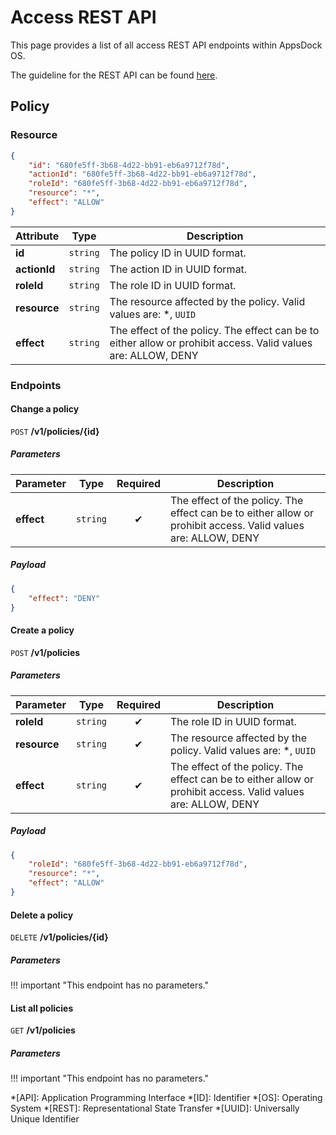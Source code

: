 # Access REST API

This page provides a list of all access REST API endpoints within AppsDock OS.

The guideline for the REST API can be found [here](../../../gettingstarted/guidelines/rest-api).

## Policy

### Resource

~~~json
{
    "id": "680fe5ff-3b68-4d22-bb91-eb6a9712f78d",
    "actionId": "680fe5ff-3b68-4d22-bb91-eb6a9712f78d",
    "roleId": "680fe5ff-3b68-4d22-bb91-eb6a9712f78d",
    "resource": "*",
    "effect": "ALLOW"
}
~~~

| Attribute | Type | Description
| --------- | ---- | -----------
| **id** | `string` | The policy ID in UUID format.
| **actionId** | `string` | The action ID in UUID format.
| **roleId** | `string` | The role ID in UUID format.
| **resource** | `string` | The resource affected by the policy. Valid values are: *, `UUID`
| **effect** | `string` | The effect of the policy. The effect can be to either allow or prohibit access. Valid values are: ALLOW, DENY

### Endpoints

#### Change a policy

`POST` **/v1/policies/{id}**

##### Parameters

| Parameter | Type | Required | Description
| --------- | ---- | :------: | -----------
| **effect** | `string` | ✔ | The effect of the policy. The effect can be to either allow or prohibit access. Valid values are: ALLOW, DENY

##### Payload

~~~json
{
    "effect": "DENY"
}
~~~

#### Create a policy

`POST` **/v1/policies**

##### Parameters

| Parameter | Type | Required | Description
| --------- | ---- | :------: | -----------
| **roleId** | `string` | ✔ | The role ID in UUID format.
| **resource** | `string` | ✔ | The resource affected by the policy. Valid values are: *, `UUID`
| **effect** | `string` | ✔ | The effect of the policy. The effect can be to either allow or prohibit access. Valid values are: ALLOW, DENY

##### Payload

~~~json
{
    "roleId": "680fe5ff-3b68-4d22-bb91-eb6a9712f78d",
    "resource": "*",
    "effect": "ALLOW"
}
~~~

#### Delete a policy

`DELETE` **/v1/policies/{id}**

##### Parameters

!!! important "This endpoint has no parameters."

#### List all policies

`GET` **/v1/policies**

##### Parameters

!!! important "This endpoint has no parameters."


*[API]: Application Programming Interface
*[ID]: Identifier
*[OS]: Operating System
*[REST]: Representational State Transfer
*[UUID]: Universally Unique Identifier
